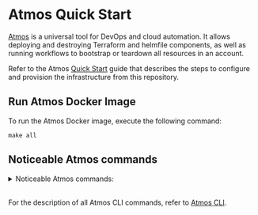 # Atmos Quick Start

[Atmos](https://atmos.tools/) is a universal tool for DevOps and cloud automation. It allows
deploying and destroying Terraform and helmfile components, as well as running workflows to bootstrap or teardown all resources in an account.

Refer to the Atmos [Quick Start](https://atmos.tools/category/quick-start/) guide that describes the steps to configure and provision the 
infrastructure from this repository.

## Run Atmos Docker Image

To run the Atmos Docker image, execute the following command:

```shell
make all
```

## Noticeable Atmos commands

<details>
  <summary> Noticeable Atmos commands:</summary>

```shell
atmos version
atmos validate stacks
atmos describe stacks

atmos terraform shell vpc -s plat-ue2-dev
atmos terraform shell vpc-flow-logs-bucket -s plat-ue2-dev

atmos describe component vpc -s plat-ue2-dev
atmos describe component vpc -s plat-ue2-staging
atmos describe component vpc -s plat-ue2-dev

atmos describe component vpc -s plat-uw2-dev
atmos describe component vpc -s plat-uw2-staging
atmos describe component vpc -s plat-uw2-dev

atmos describe component vpc-flow-logs-bucket -s plat-ue2-dev
atmos describe component vpc-flow-logs-bucket -s plat-ue2-staging
atmos describe component vpc-flow-logs-bucket -s plat-ue2-dev

atmos terraform plan vpc -s plat-ue2-dev
atmos terraform plan vpc -s plat-ue2-staging
atmos terraform plan vpc -s plat-ue2-prod

atmos terraform apply vpc -s plat-ue2-dev
atmos terraform apply vpc -s plat-ue2-staging
atmos terraform apply vpc -s plat-ue2-prod

atmos terraform apply vpc -s plat-uw2-dev
atmos terraform apply vpc -s plat-uw2-staging
atmos terraform apply vpc -s plat-uw2-prod

atmos terraform apply vpc-flow-logs-bucket -s plat-ue2-dev
atmos terraform apply vpc-flow-logs-bucket -s plat-ue2-staging
atmos terraform apply vpc-flow-logs-bucket -s plat-ue2-prod

atmos terraform apply vpc-flow-logs-bucket -s plat-uw2-dev
atmos terraform apply vpc-flow-logs-bucket -s plat-uw2-staging
atmos terraform apply vpc-flow-logs-bucket -s plat-uw2-prod
```
</details>

<br/>

For the description of all Atmos CLI commands, refer to [Atmos CLI](https://atmos.tools/cli/configuration).
